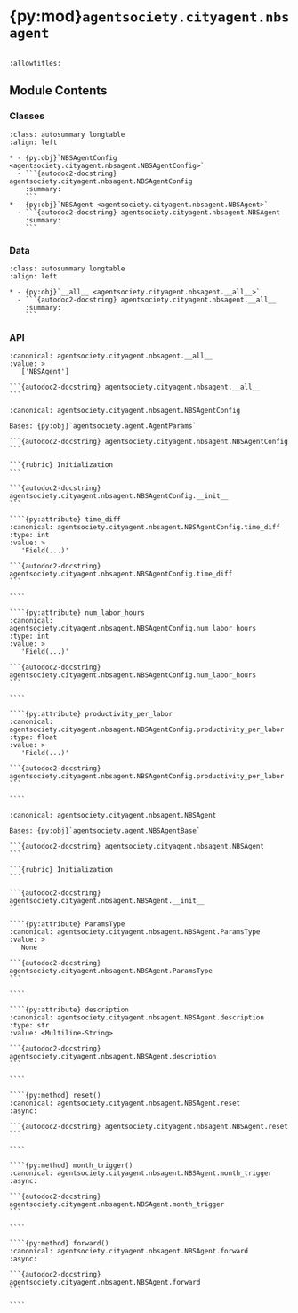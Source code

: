# {py:mod}`agentsociety.cityagent.nbsagent`

```{py:module} agentsociety.cityagent.nbsagent
```

```{autodoc2-docstring} agentsociety.cityagent.nbsagent
:allowtitles:
```

## Module Contents

### Classes

````{list-table}
:class: autosummary longtable
:align: left

* - {py:obj}`NBSAgentConfig <agentsociety.cityagent.nbsagent.NBSAgentConfig>`
  - ```{autodoc2-docstring} agentsociety.cityagent.nbsagent.NBSAgentConfig
    :summary:
    ```
* - {py:obj}`NBSAgent <agentsociety.cityagent.nbsagent.NBSAgent>`
  - ```{autodoc2-docstring} agentsociety.cityagent.nbsagent.NBSAgent
    :summary:
    ```
````

### Data

````{list-table}
:class: autosummary longtable
:align: left

* - {py:obj}`__all__ <agentsociety.cityagent.nbsagent.__all__>`
  - ```{autodoc2-docstring} agentsociety.cityagent.nbsagent.__all__
    :summary:
    ```
````

### API

````{py:data} __all__
:canonical: agentsociety.cityagent.nbsagent.__all__
:value: >
   ['NBSAgent']

```{autodoc2-docstring} agentsociety.cityagent.nbsagent.__all__
```

````

`````{py:class} NBSAgentConfig(**data: typing.Any)
:canonical: agentsociety.cityagent.nbsagent.NBSAgentConfig

Bases: {py:obj}`agentsociety.agent.AgentParams`

```{autodoc2-docstring} agentsociety.cityagent.nbsagent.NBSAgentConfig
```

```{rubric} Initialization
```

```{autodoc2-docstring} agentsociety.cityagent.nbsagent.NBSAgentConfig.__init__
```

````{py:attribute} time_diff
:canonical: agentsociety.cityagent.nbsagent.NBSAgentConfig.time_diff
:type: int
:value: >
   'Field(...)'

```{autodoc2-docstring} agentsociety.cityagent.nbsagent.NBSAgentConfig.time_diff
```

````

````{py:attribute} num_labor_hours
:canonical: agentsociety.cityagent.nbsagent.NBSAgentConfig.num_labor_hours
:type: int
:value: >
   'Field(...)'

```{autodoc2-docstring} agentsociety.cityagent.nbsagent.NBSAgentConfig.num_labor_hours
```

````

````{py:attribute} productivity_per_labor
:canonical: agentsociety.cityagent.nbsagent.NBSAgentConfig.productivity_per_labor
:type: float
:value: >
   'Field(...)'

```{autodoc2-docstring} agentsociety.cityagent.nbsagent.NBSAgentConfig.productivity_per_labor
```

````

`````

`````{py:class} NBSAgent(id: int, name: str, toolbox: agentsociety.agent.AgentToolbox, memory: agentsociety.memory.Memory, agent_params: typing.Optional[agentsociety.cityagent.nbsagent.NBSAgentConfig] = None, blocks: typing.Optional[list[agentsociety.agent.block.Block]] = None)
:canonical: agentsociety.cityagent.nbsagent.NBSAgent

Bases: {py:obj}`agentsociety.agent.NBSAgentBase`

```{autodoc2-docstring} agentsociety.cityagent.nbsagent.NBSAgent
```

```{rubric} Initialization
```

```{autodoc2-docstring} agentsociety.cityagent.nbsagent.NBSAgent.__init__
```

````{py:attribute} ParamsType
:canonical: agentsociety.cityagent.nbsagent.NBSAgent.ParamsType
:value: >
   None

```{autodoc2-docstring} agentsociety.cityagent.nbsagent.NBSAgent.ParamsType
```

````

````{py:attribute} description
:canonical: agentsociety.cityagent.nbsagent.NBSAgent.description
:type: str
:value: <Multiline-String>

```{autodoc2-docstring} agentsociety.cityagent.nbsagent.NBSAgent.description
```

````

````{py:method} reset()
:canonical: agentsociety.cityagent.nbsagent.NBSAgent.reset
:async:

```{autodoc2-docstring} agentsociety.cityagent.nbsagent.NBSAgent.reset
```

````

````{py:method} month_trigger()
:canonical: agentsociety.cityagent.nbsagent.NBSAgent.month_trigger
:async:

```{autodoc2-docstring} agentsociety.cityagent.nbsagent.NBSAgent.month_trigger
```

````

````{py:method} forward()
:canonical: agentsociety.cityagent.nbsagent.NBSAgent.forward
:async:

```{autodoc2-docstring} agentsociety.cityagent.nbsagent.NBSAgent.forward
```

````

`````
